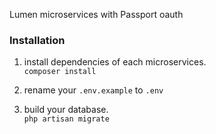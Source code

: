 Lumen microservices with Passport oauth
### Installation
1. install dependencies of each microservices.  
`composer install`

2. rename your `.env.example` to `.env`

3. build your database.  
  `php artisan migrate`
